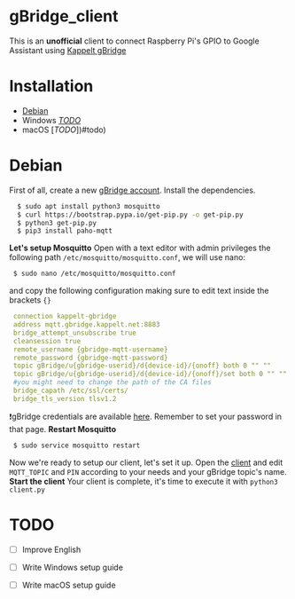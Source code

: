 # gBridge_client

This is an **unofficial** client to connect Raspberry Pi's GPIO to Google Assistant using [Kappelt gBridge](https://about.gbridge.kappelt.net/) 

# Installation
- [Debian](#debian)
- Windows   [*TODO*](#todo)
- macOS   [*TODO*])#todo)

# Debian
   First of all, create a new [gBridge account](https://gbridge.kappelt.net/register).
   Install the dependencies.
   ```sh
     $ sudo apt install python3 mosquitto
     $ curl https://bootstrap.pypa.io/get-pip.py -o get-pip.py
     $ python3 get-pip.py
     $ pip3 install paho-mqtt
   ```
   **Let's setup Mosquitto**
    Open with a text editor with admin privileges the following path `/etc/mosquitto/mosquitto.conf`, we will use nano:
   ```sh
    $ sudo nano /etc/mosquitto/mosquitto.conf
   ```
   and copy the following configuration making sure to edit text inside the brackets `{}`
   ```yaml
    connection kappelt-gbridge
    address mqtt.gbridge.kappelt.net:8883
    bridge_attempt_unsubscribe true
    cleansession true
    remote_username {gbridge-mqtt-username}
    remote_password {gbridge-mqtt-password}
    topic gBridge/u{gbridge-userid}/d{device-id}/{onoff} both 0 "" ""
    topic gBridge/u{gbridge-userid}/d{device-id}/{onoff}/set both 0 "" ""
    #you might need to change the path of the CA files
    bridge_capath /etc/ssl/certs/
    bridge_tls_version tlsv1.2
   ```
   ❗gBridge credentials are available [here](https://gbridge.kappelt.net/profile). Remember to set your password  in that page.
   **Restart Mosquitto**
   ```sh
    $ sudo service mosquitto restart
   ```
   Now we're ready to setup our client, let's set it up. Open the [client](/client.py) and edit `MQTT_TOPIC` and `PIN` according to your needs and your gBridge topic's name.
   **Start the client**
    Your client is complete, it's time to execute it with `python3 client.py`
    
# TODO
   - [ ] Improve English
   - [ ] Write Windows setup guide
   - [ ] Write macOS setup guide
    

     

